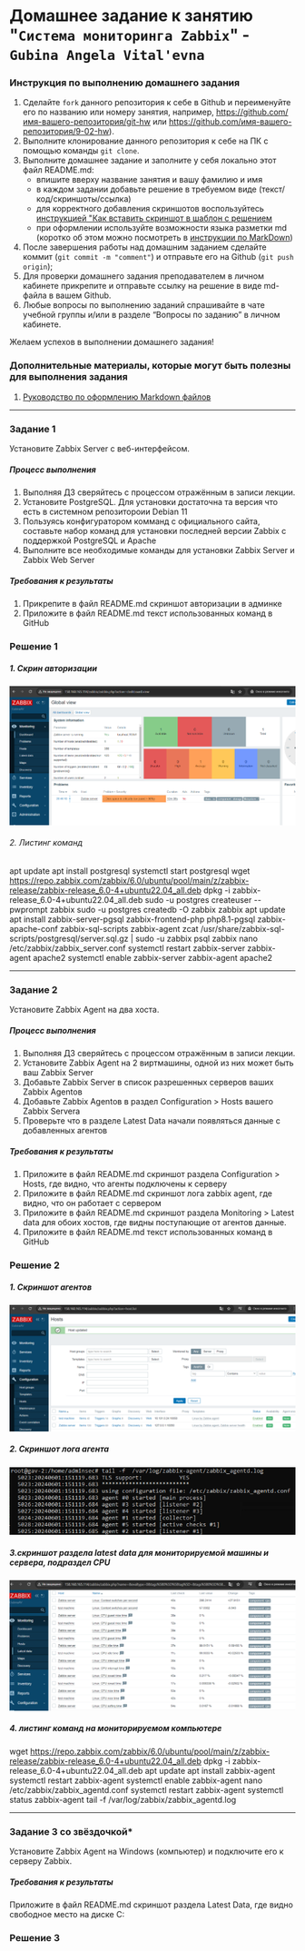 # Домашнее задание к занятию "`Система мониторинга Zabbix`" - `Gubina Angela Vital'evna`


### Инструкция по выполнению домашнего задания

   1. Сделайте `fork` данного репозитория к себе в Github и переименуйте его по названию или номеру занятия, например, https://github.com/имя-вашего-репозитория/git-hw или  https://github.com/имя-вашего-репозитория/9-02-hw).
   2. Выполните клонирование данного репозитория к себе на ПК с помощью команды `git clone`.
   3. Выполните домашнее задание и заполните у себя локально этот файл README.md:
      - впишите вверху название занятия и вашу фамилию и имя
      - в каждом задании добавьте решение в требуемом виде (текст/код/скриншоты/ссылка)
      - для корректного добавления скриншотов воспользуйтесь [инструкцией "Как вставить скриншот в шаблон с решением](https://github.com/netology-code/sys-pattern-homework/blob/main/screen-instruction.md)
      - при оформлении используйте возможности языка разметки md (коротко об этом можно посмотреть в [инструкции  по MarkDown](https://github.com/netology-code/sys-pattern-homework/blob/main/md-instruction.md))
   4. После завершения работы над домашним заданием сделайте коммит (`git commit -m "comment"`) и отправьте его на Github (`git push origin`);
   5. Для проверки домашнего задания преподавателем в личном кабинете прикрепите и отправьте ссылку на решение в виде md-файла в вашем Github.
   6. Любые вопросы по выполнению заданий спрашивайте в чате учебной группы и/или в разделе “Вопросы по заданию” в личном кабинете.
   
Желаем успехов в выполнении домашнего задания!
   
### Дополнительные материалы, которые могут быть полезны для выполнения задания

1. [Руководство по оформлению Markdown файлов](https://gist.github.com/Jekins/2bf2d0638163f1294637#Code)

---

### Задание 1

Установите Zabbix Server с веб-интерфейсом.

##### Процесс выполнения
 1. Выполняя ДЗ сверяйтесь с процессом отражённым в записи лекции.
 2. Установите PostgreSQL. Для установки достаточна та версия что есть в системном репозитороии Debian 11
 3. Пользуясь конфигуратором комманд с официального сайта, составьте набор команд для установки последней версии Zabbix с поддержкой PostgreSQL и Apache
 4. Выполните все необходимые команды для установки Zabbix Server и Zabbix Web Server

##### Требования к результаты
 1. Прикрепите в файл README.md скриншот авторизации в админке
 2. Приложите в файл README.md текст использованных команд в GitHub

### Решение 1
 ##### 1. Скрин авторизации
 ![alt text](https://github.com/GubinaAV/9-02-hw/blob/main/img/zabbix01.png)

 ###### 2. Листинг команд 
  
  apt update
  apt install postgresql
  systemctl start postgresql
  wget https://repo.zabbix.com/zabbix/6.0/ubuntu/pool/main/z/zabbix-release/zabbix-release_6.0-4+ubuntu22.04_all.deb
  dpkg -i zabbix-release_6.0-4+ubuntu22.04_all.deb
  sudo -u postgres createuser --pwprompt zabbix
  sudo -u postgres createdb -O zabbix zabbix
  apt update
  apt install zabbix-server-pgsql zabbix-frontend-php php8.1-pgsql zabbix-apache-conf zabbix-sql-scripts zabbix-agent
  zcat /usr/share/zabbix-sql-scripts/postgresql/server.sql.gz | sudo -u zabbix psql zabbix
  nano  /etc/zabbix/zabbix_server.conf
  systemctl restart zabbix-server zabbix-agent apache2
  systemctl enable zabbix-server zabbix-agent apache2

---

### Задание 2

Установите Zabbix Agent на два хоста.

##### Процесс выполнения
 1. Выполняя ДЗ сверяйтесь с процессом отражённым в записи лекции.
 2. Установите Zabbix Agent на 2 виртмашины, одной из них может быть ваш Zabbix Server
 3. Добавьте Zabbix Server в список разрешенных серверов ваших Zabbix Agentов
 4. Добавьте Zabbix Agentов в раздел Configuration > Hosts вашего Zabbix Servera
 5. Проверьте что в разделе Latest Data начали появляться данные с добавленных агентов

##### Требования к результаты
 1. Приложите в файл README.md скриншот раздела Configuration > Hosts, где видно, что агенты подключены к серверу
 2. Приложите в файл README.md скриншот лога zabbix agent, где видно, что он работает с сервером
 3. Приложите в файл README.md скриншот раздела Monitoring > Latest data для обоих хостов, где видны поступающие от агентов данные.
 4. Приложите в файл README.md текст использованных команд в GitHub
 
 ### Решение 2
 ##### 1. Скриншот агентов
 ![alt text](https://github.com/GubinaAV/9-02-hw/blob/main/img/zabbix02.png)
 ##### 2. Скриншот лога агента
 ![alt text](https://github.com/GubinaAV/9-02-hw/blob/main/img/zabbix03.png)
 ##### 3.скриншот раздела latest data для мониторируемой машины и сервера, подраздел CPU
 ![alt text](https://github.com/GubinaAV/9-02-hw/blob/main/img/zabbix04.png)
 ##### 4. листинг команд на мониторируемом компьютере
 wget https://repo.zabbix.com/zabbix/6.0/ubuntu/pool/main/z/zabbix-release/zabbix-release_6.0-4+ubuntu22.04_all.deb
 dpkg -i zabbix-release_6.0-4+ubuntu22.04_all.deb
 apt update
 apt install zabbix-agent
 systemctl restart zabbix-agent
 systemctl enable zabbix-agent
 nano /etc/zabbix/zabbix_agentd.conf
 systemctl restart zabbix-agent
 systemctl status zabbix-agent
 tail -f /var/log/zabbix/zabbix_agentd.log

---
### Задание 3 со звёздочкой*
Установите Zabbix Agent на Windows (компьютер) и подключите его к серверу Zabbix.

##### Требования к результаты
Приложите в файл README.md скриншот раздела Latest Data, где видно свободное место на диске C:
### Решение 3